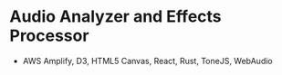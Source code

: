 # Audio Analyzer and Effects Processor 

- AWS Amplify, D3, HTML5 Canvas, React, Rust, ToneJS, WebAudio
